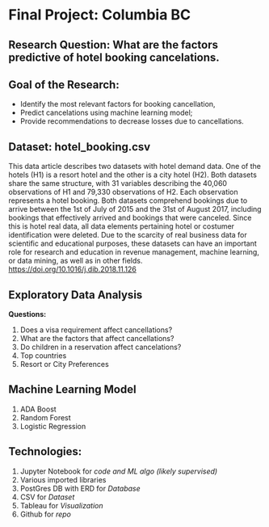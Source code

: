 # Final Project: Columbia BC 

## Research Question: What are the factors predictive of hotel booking cancelations.

## Goal of the Research:
- Identify the most relevant factors for booking cancellation,
- Predict cancelations using machine learning model;
- Provide recommendations to decrease losses due to cancellations.

## Dataset: hotel_booking.csv

This data article describes two datasets with hotel demand data. One of the hotels (H1) is a resort hotel and the other is a city hotel (H2). Both datasets share the same structure, with 31 variables describing the 40,060 observations of H1 and 79,330 observations of H2. Each observation represents a hotel booking. Both datasets comprehend bookings due to arrive between the 1st of July of 2015 and the 31st of August 2017, including bookings that effectively arrived and bookings that were canceled. Since this is hotel real data, all data elements pertaining hotel or costumer identification were deleted. Due to the scarcity of real business data for scientific and educational purposes, these datasets can have an important role for research and education in revenue management, machine learning, or data mining, as well as in other fields. https://doi.org/10.1016/j.dib.2018.11.126

## Exploratory Data Analysis

__Questions:__
1. Does a visa requirement affect cancellations?
2. What are the factors that affect cancellations?
3. Do children in a reservation affect cancelations?
4. Top countries
5. Resort or City Preferences

## Machine Learning Model
1. ADA Boost
2. Random Forest
3. Logistic Regression

## Technologies:
1. Jupyter Notebook for *code and ML algo (likely supervised)*
2. Various imported libraries
3. PostGres DB with ERD for *Database*
4. CSV for *Dataset*
5. Tableau for *Visualization*
6. Github for *repo*
